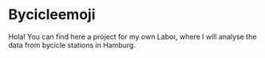 # Bycicleemoji
Hola! You can find here a project for my own Labor, where I will analyse the data from bycicle stations in Hamburg. 
